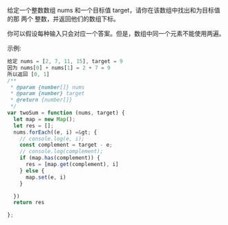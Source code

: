 给定一个整数数组 nums 和一个目标值 target，请你在该数组中找出和为目标值的那 两个 整数，并返回他们的数组下标。

你可以假设每种输入只会对应一个答案。但是，数组中同一个元素不能使用两遍。



示例:

```js
给定 nums = [2, 7, 11, 15], target = 9
因为 nums[0] + nums[1] = 2 + 7 = 9
所以返回 [0, 1]
/**
 * @param {number[]} nums
 * @param {number} target
 * @return {number[]}
 */
var twoSum = function (nums, target) {
  let map = new Map();
  let res = [];
  nums.forEach((e, i) =&gt; {
    // console.log(e, i);
    const complement = target - e;
    // console.log(complement);
    if (map.has(complement)) {
      res = [map.get(complement), i]
    } else {
      map.set(e, i)
    }

  })
  return res

};
```